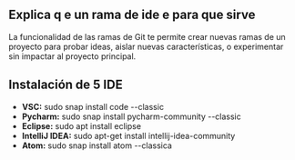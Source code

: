 ## Explica q e un rama de ide e para que sirve
La funcionalidad de las ramas de Git te permite crear nuevas ramas de un proyecto para probar ideas, aislar nuevas características, o experimentar sin impactar al proyecto principal.

## Instalación de 5 IDE
- **VSC:**  sudo snap install code --classic
- **Pycharm:** sudo snap install pycharm-community --classic
- **Eclipse:** sudo apt install eclipse
- **IntelliJ IDEA:** sudo apt-get install intellij-idea-community
- **Atom:** sudo snap install atom --classica